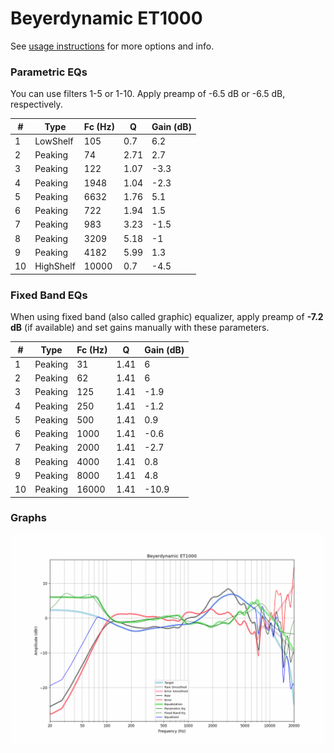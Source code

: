 # Beyerdynamic ET1000
See [usage instructions](https://github.com/jaakkopasanen/AutoEq#usage) for more options and info.

### Parametric EQs
You can use filters 1-5 or 1-10. Apply preamp of -6.5 dB or -6.5 dB, respectively.

|   # | Type      |   Fc (Hz) |    Q |   Gain (dB) |
|-----|-----------|-----------|------|-------------|
|   1 | LowShelf  |       105 | 0.7  |         6.2 |
|   2 | Peaking   |        74 | 2.71 |         2.7 |
|   3 | Peaking   |       122 | 1.07 |        -3.3 |
|   4 | Peaking   |      1948 | 1.04 |        -2.3 |
|   5 | Peaking   |      6632 | 1.76 |         5.1 |
|   6 | Peaking   |       722 | 1.94 |         1.5 |
|   7 | Peaking   |       983 | 3.23 |        -1.5 |
|   8 | Peaking   |      3209 | 5.18 |        -1   |
|   9 | Peaking   |      4182 | 5.99 |         1.3 |
|  10 | HighShelf |     10000 | 0.7  |        -4.5 |

### Fixed Band EQs
When using fixed band (also called graphic) equalizer, apply preamp of **-7.2 dB** (if available) and set gains manually with these parameters.

|   # | Type    |   Fc (Hz) |    Q |   Gain (dB) |
|-----|---------|-----------|------|-------------|
|   1 | Peaking |        31 | 1.41 |         6   |
|   2 | Peaking |        62 | 1.41 |         6   |
|   3 | Peaking |       125 | 1.41 |        -1.9 |
|   4 | Peaking |       250 | 1.41 |        -1.2 |
|   5 | Peaking |       500 | 1.41 |         0.9 |
|   6 | Peaking |      1000 | 1.41 |        -0.6 |
|   7 | Peaking |      2000 | 1.41 |        -2.7 |
|   8 | Peaking |      4000 | 1.41 |         0.8 |
|   9 | Peaking |      8000 | 1.41 |         4.8 |
|  10 | Peaking |     16000 | 1.41 |       -10.9 |

### Graphs
![](./Beyerdynamic%20ET1000.png)
